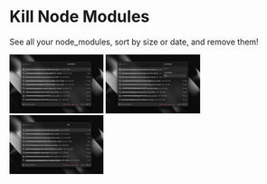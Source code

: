 # Kill Node Modules

See all your node_modules, sort by size or date, and remove them!

<div>
<img src="./metadata/kill-node-modules-1.png"  width="33%" />
<img src="./metadata/kill-node-modules-2.png"  width="33%" />
<img src="./metadata/kill-node-modules-3.png"  width="33%" />
<div>
